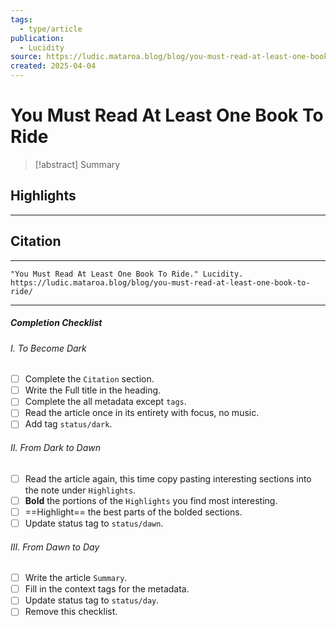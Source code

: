 ```yaml
---
tags:
  - type/article
publication:
  - Lucidity
source: https://ludic.mataroa.blog/blog/you-must-read-at-least-one-book-to-ride/
created: 2025-04-04
---
```

# You Must Read At Least One Book To Ride

> [!abstract] Summary
## Highlights
---
## Citation
---
```
"You Must Read At Least One Book To Ride." Lucidity. https://ludic.mataroa.blog/blog/you-must-read-at-least-one-book-to-ride/
```
---
##### Completion Checklist
###### I. To Become Dark
- [ ] Complete the `Citation` section.
- [ ] Write the Full title in the heading.
- [ ] Complete the all metadata except `tags`.
- [ ] Read the article once in its entirety with focus, no music.
- [ ] Add tag `status/dark`.
###### II. From Dark to Dawn
- [ ] Read the article again, this time copy pasting interesting sections into the note under `Highlights`.
- [ ] **Bold** the portions of the `Highlights` you find most interesting.
- [ ] ==Highlight== the best parts of the bolded sections.
- [ ] Update status tag to `status/dawn`.
###### III. From Dawn to Day
- [ ] Write the article `Summary`.
- [ ] Fill in the context tags for the metadata.
- [ ] Update status tag to `status/day`.
- [ ] Remove this checklist.
